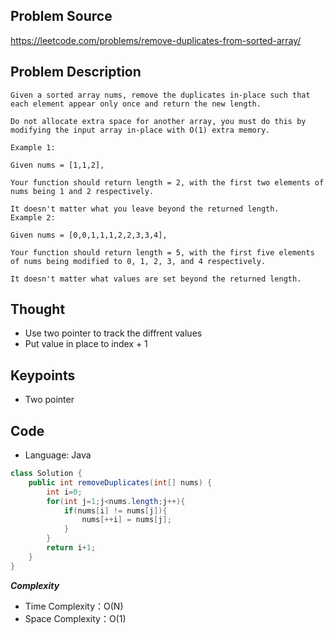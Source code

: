## Problem Source
https://leetcode.com/problems/remove-duplicates-from-sorted-array/ 

## Problem Description
```
Given a sorted array nums, remove the duplicates in-place such that each element appear only once and return the new length.

Do not allocate extra space for another array, you must do this by modifying the input array in-place with O(1) extra memory.

Example 1:

Given nums = [1,1,2],

Your function should return length = 2, with the first two elements of nums being 1 and 2 respectively.

It doesn't matter what you leave beyond the returned length.
Example 2:

Given nums = [0,0,1,1,1,2,2,3,3,4],

Your function should return length = 5, with the first five elements of nums being modified to 0, 1, 2, 3, and 4 respectively.

It doesn't matter what values are set beyond the returned length.
```

## Thought
- Use two pointer to track the diffrent values
- Put value in place to index + 1

## Keypoints
- Two pointer


## Code
* Language: Java

```Java
class Solution {
    public int removeDuplicates(int[] nums) {
        int i=0;
        for(int j=1;j<nums.length;j++){
            if(nums[i] != nums[j]){
                nums[++i] = nums[j];
            }
        } 
        return i+1;
    }
}
```

***Complexity***

- Time Complexity：O(N)
- Space Complexity：O(1)
